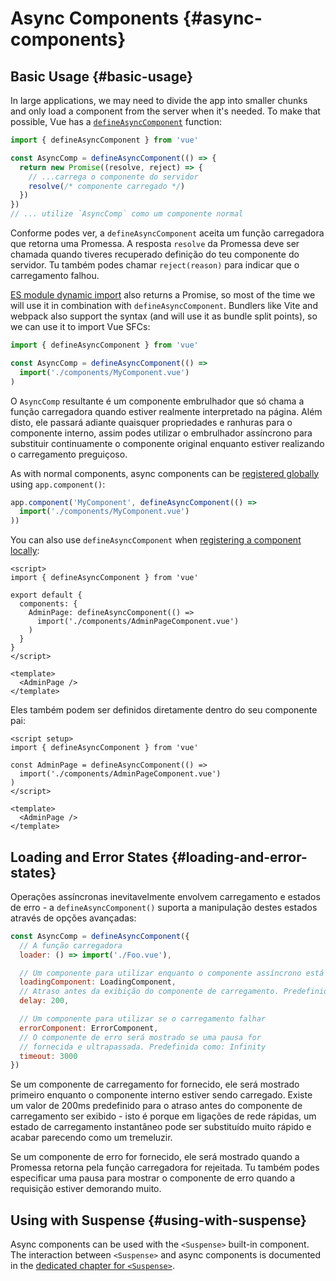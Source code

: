 # Async Components {#async-components}

## Basic Usage {#basic-usage}

In large applications, we may need to divide the app into smaller chunks and only load a component from the server when it's needed. To make that possible, Vue has a [`defineAsyncComponent`](/api/general#defineasynccomponent) function:

```js
import { defineAsyncComponent } from 'vue'

const AsyncComp = defineAsyncComponent(() => {
  return new Promise((resolve, reject) => {
    // ...carrega o componente do servidor
    resolve(/* componente carregado */)
  })
})
// ... utilize `AsyncComp` como um componente normal
```

Conforme podes ver, a `defineAsyncComponent` aceita um função carregadora que retorna uma Promessa. A resposta `resolve` da Promessa deve ser chamada quando tiveres recuperado definição do teu componente do servidor. Tu também podes chamar `reject(reason)` para indicar que o carregamento falhou.

[ES module dynamic import](https://developer.mozilla.org/en-US/docs/Web/JavaScript/Reference/Operators/import) also returns a Promise, so most of the time we will use it in combination with `defineAsyncComponent`. Bundlers like Vite and webpack also support the syntax (and will use it as bundle split points), so we can use it to import Vue SFCs:

```js
import { defineAsyncComponent } from 'vue'

const AsyncComp = defineAsyncComponent(() =>
  import('./components/MyComponent.vue')
)
```

O `AsyncComp` resultante é um componente embrulhador que só chama a função carregadora quando estiver realmente interpretado na página. Além disto, ele passará adiante quaisquer propriedades e ranhuras para o componente interno, assim podes utilizar o embrulhador assíncrono para substituir continuamente o componente original enquanto estiver realizando o carregamento preguiçoso.

As with normal components, async components can be [registered globally](/guide/components/registration#global-registration) using `app.component()`:

```js
app.component('MyComponent', defineAsyncComponent(() =>
  import('./components/MyComponent.vue')
))
```

<div class="options-api">

You can also use `defineAsyncComponent` when [registering a component locally](/guide/components/registration#local-registration):

```vue
<script>
import { defineAsyncComponent } from 'vue'

export default {
  components: {
    AdminPage: defineAsyncComponent(() =>
      import('./components/AdminPageComponent.vue')
    )
  }
}
</script>

<template>
  <AdminPage />
</template>
```

</div>

<div class="composition-api">

Eles também podem ser definidos diretamente dentro do seu componente pai:

```vue
<script setup>
import { defineAsyncComponent } from 'vue'

const AdminPage = defineAsyncComponent(() =>
  import('./components/AdminPageComponent.vue')
)
</script>

<template>
  <AdminPage />
</template>
```

</div>

## Loading and Error States {#loading-and-error-states}

Operações assíncronas inevitavelmente envolvem carregamento e estados de erro - a `defineAsyncComponent()` suporta a manipulação destes estados através de opções avançadas:

```js
const AsyncComp = defineAsyncComponent({
  // A função carregadora
  loader: () => import('./Foo.vue'),

  // Um componente para utilizar enquanto o componente assíncrono está carregando
  loadingComponent: LoadingComponent,
  // Atraso antes da exibição do componente de carregamento. Predefinido como: 200ms
  delay: 200,

  // Um componente para utilizar se o carregamento falhar
  errorComponent: ErrorComponent,
  // O componente de erro será mostrado se uma pausa for
  // fornecida e ultrapassada. Predefinida como: Infinity
  timeout: 3000
})
```

Se um componente de carregamento for fornecido, ele será mostrado primeiro enquanto o componente interno estiver sendo carregado. Existe um valor de 200ms predefinido para o atraso antes do componente de carregamento ser exibido - isto é porque em ligações de rede rápidas, um estado de carregamento instantâneo pode ser substituído muito rápido e acabar parecendo como um tremeluzir.

Se um componente de erro for fornecido, ele será mostrado quando a Promessa retorna pela função carregadora for rejeitada. Tu também podes especificar uma pausa para mostrar o componente de erro quando a requisição estiver demorando muito.

## Using with Suspense {#using-with-suspense}

Async components can be used with the `<Suspense>` built-in component. The interaction between `<Suspense>` and async components is documented in the [dedicated chapter for `<Suspense>`](/guide/built-ins/suspense).
